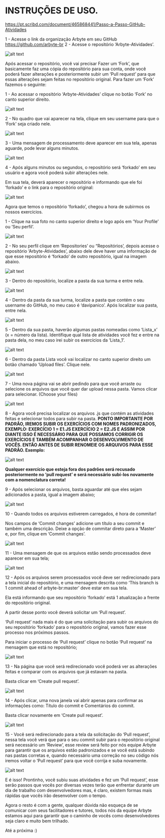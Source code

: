 # INSTRUÇÕES DE USO.
https://pt.scribd.com/document/465868441/Passo-a-Passo-GitHub-Atividades

1 - Acesse o link da organização Arbyte em seu GitHub https://github.com/arbyte-br
2 - Acesse o repositório ‘Arbyte-Atividades’.

![alt text](https://i.imgur.com/JNcVlAq.png)

Após acessar o repositório, você vai precisar Fazer um ‘Fork’, que basicamente faz uma cópia do repositório para sua conta, onde você poderá fazer alterações e posteriormente subir um ‘Pull request’ para que essas alterações sejam feitas no repositório original. Para fazer um ‘Fork’ fazemos o seguinte:

1 - Ao acessar o repositório ‘Arbyte-Atividades’ clique no botão ‘Fork’ no canto superior direito.

![alt text](https://i.imgur.com/JbvGjSV.png)

2 - No quadro que vai aparecer na tela, clique em seu username para que o ‘Fork’ seja criado nele.

![alt text](https://i.imgur.com/luIC0b6.png)

3 - Uma mensagem de processamento deve aparecer em sua tela, apenas aguarde, pode levar alguns minutos.

![alt text](https://i.imgur.com/hGZyqbt.png)

4 - Após alguns minutos ou segundos, o repositório será ‘forkado’ em seu usuário e agora você poderá subir alterações nele.

Em sua tela, deverá aparecer o repositório e informando que ele foi ‘forkado’ e o link para o repositório original:

![alt text](https://i.imgur.com/uPnGxLm.png)

Agora que temos o repositório ‘forkado’, chegou a hora de subirmos os nossos exercícios.

1 - Clique na sua foto no canto superior direito e logo após em ‘Your Profile’ ou ‘Seu perfil’.

![alt text](https://i.imgur.com/ZyW993w.png)

2 - No seu perfil clique em ‘Repositories’ ou “Repositórios’, depois acesse o repositório ‘Arbyte-Atividades’, abaixo dele deve haver uma informação de que esse repositório é ‘forkado’ de outro repositório, igual na imagem abaixo.

![alt text](https://i.imgur.com/DhHOXbu.png)

3 - Dentro do repositório, localize a pasta da sua turma e entre nela.

![alt text](https://i.imgur.com/1b8iweP.png)

4 - Dentro da pasta da sua turma, localize a pasta que contém o seu username do GitHub, no meu caso é ‘davipanico’. Após localizar sua pasta, entre nela.

![alt text](https://i.imgur.com/2IlC1XM.png)

5 - Dentro da sua pasta, haverão algumas pastas nomeadas como ‘Lista_x’ (x = número da lista). Identifique qual lista de atividades você fez e entre na pasta dela, no meu caso irei subir os exercícios da ‘Lista_1’.

![alt text](https://i.imgur.com/jaBgcE1.png)

6 - Dentro da pasta Lista você vai localizar no canto superior direito um botão chamado ‘Upload files’. Clique nele.

![alt text](https://i.imgur.com/PpzXxrW.png)

7 - Uma nova página vai se abrir pedindo para que você arraste ou selecione os arquivos que você quer dar upload nessa pasta. Vamos clicar para selecionar. (Choose your files)

![alt text](https://i.imgur.com/n2MdHP6.png)

8 - Agora você precisa localizar os arquivos .js que contém as atividades feitas e selecionar todos para subir na pasta. 
**PONTO IMPORTANTE
POR PADRÃO, IREMOS SUBIR OS EXERCÍCIOS COM NOMES PADRONIZADOS, EXEMPLO:
EXERCÍCIO 1 = E1.JS
EXERCÍCIO 2 = E2.JS
 E ASSIM POR DIANTE
ISSO É NECESSÁRIO PARA QUE POSSAMOS CORRIGIR OS EXERCÍCIOS E TAMBÉM ACOMPANHAR O DESENVOLVIMENTO DE VOCÊS. ENTÃO ANTES DE SUBIR RENOMEIE OS ARQUIVOS PARA ESSE PADRÃO.
Exemplo:**

![alt text](https://i.imgur.com/04jyF5x.png)

**Qualquer exercício que esteja fora dos padrões será recusado posteriormente no ‘pull request’ e será necessário subí-los novamente com a nomenclatura correta!**

9 - Após selecionar os arquivos, basta aguardar até que eles sejam adicionados a pasta, igual a imagem abaixo;

![alt text](https://i.imgur.com/yzgU347.png)

10 - Quando todos os arquivos estiverem carregados, é hora de commitar! 

Nos campos de ‘Commit changes’ adicione um título a seu commit e também uma descrição. Deixe a opção de commitar direto para a ‘Master’ e, por fim, clique em ‘Commit changes’.

![alt text](https://i.imgur.com/NeXXt0x.png)

11 - Uma mensagem de que os arquivos estão sendo processados deve aparecer em sua tela;

![alt text](https://i.imgur.com/bC0r6M2.png)

12 - Após os arquivos serem processados você deve ser redirecionado para a tela inicial do repositório, e uma mensagem descrita como ‘This branch is 1 commit ahead of arbyte-br:master’ deve estar em sua tela. 

Ela está informando que seu repositório ‘forkado’ está 1 atualização a frente do repositório original. 

A partir desse ponto você deverá solicitar um ‘Pull request’.

‘Pull request’ nada mais é do que uma solicitação para subir os arquivos do seu repositório ‘forkado’ para o repositório original, vamos fazer esse processo nos próximos passos.

Para iniciar o processo de ‘Pull request’ clique no botão ‘Pull request’ na mensagem que está no repositório;

![alt text](https://i.imgur.com/53nBdad.png)

13 - Na página que você será redirecionado você poderá ver as alterações feitas e comparar com os arquivos que já estavam na pasta.

Basta clicar em ‘Create pull request’.

![alt text](https://i.imgur.com/GCvKdrg.png)

14 - Após clicar, uma nova janela vai abrir apenas para confirmar as informações como: Título do commit e Comentários do commit. 

Basta clicar novamente em ‘Create pull request’.

![alt text](https://i.imgur.com/NcQxyom.png)

15 - Você será redirecionado para a tela da solicitação do ‘Pull request’, nessa tela você verá que para o seu commit subir para o repositório original será necessário um ‘Review’, esse review será feito por nós equipe Arbyte para garantir que os arquivos estão padronizados e se você está subindo nas pastas corretas e, quando necessário uma correção no seu código nós iremos voltar o ‘Pull request’ para que você corrija e suba novamente.

![alt text](https://i.imgur.com/RqwRSzb.png)

E é isso! Prontinho, você subiu suas atividades e fez um ‘Pull request’, esse serão passos que vocês por diversas vezes terão que enfrentar durante um dia de trabalho com desenvolvedores mas, é claro, existem formas mais rápidas que vocês irão desenvolver com o tempo.

Agora o resto é com a gente, qualquer dúvida não esqueça de se comunicar com seus facilitadores e tutores, todos nós da equipe Arbyte estamos aqui para garantir que o caminho de vocês como desenvolvedores seja claro e muito bem trilhado.

Até a próxima :)





